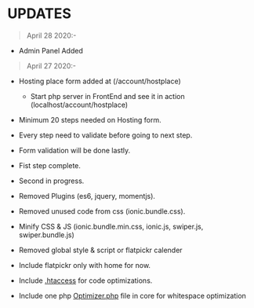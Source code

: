 # UPDATES

> April 28 2020:-
* Admin Panel Added

> April 27 2020:-
* Hosting place form added at (/account/hostplace)
    * Start php server in FrontEnd and see it in action (localhost/account/hostplace)
* Minimum 20 steps needed on Hosting form.
* Every step need to validate before going to next step.
* Form validation will be done lastly.
* Fist step complete.
* Second in progress.

* Removed Plugins (es6, jquery, momentjs).
* Removed unused code from css (ionic.bundle.css).
* Minify CSS & JS (ionic.bundle.min.css, ionic.js, swiper.js, swiper.bundle.js)
* Removed global style & script or flatpickr calender
* Include flatpickr only with home for now.

* Include [.htaccess](./FrontEnd/.htaccess) for code optimizations.
* Include one php [Optimizer.php](./FrontEnd/core/private/Optimizer.php) file in core for whitespace optimization